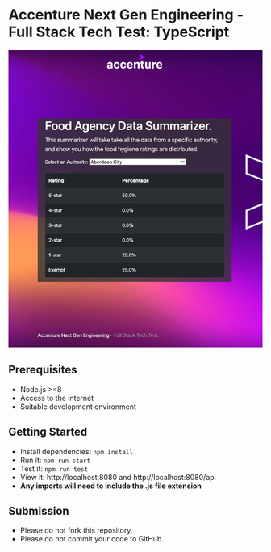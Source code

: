 # Accenture Next Gen Engineering - Full Stack Tech Test: TypeScript

![Preview of Frontend](preview.png)

## Prerequisites

- Node.js >=8
- Access to the internet
- Suitable development environment

## Getting Started

- Install dependencies: `npm install`
- Run it: `npm run start`
- Test it: `npm run test`
- View it: http://localhost:8080 and http://localhost:8080/api
- **Any imports will need to include the .js file extension**

## Submission

- Please do not fork this repository.
- Please do not commit your code to GitHub.
